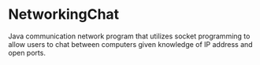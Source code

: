 # NetworkingChat
Java communication network program that utilizes socket programming to allow users to chat between computers given knowledge of IP address and open ports.

